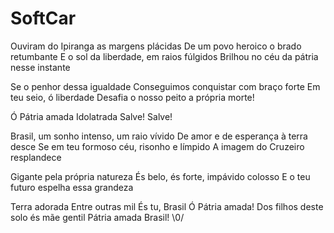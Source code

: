 # SoftCar

Ouviram do Ipiranga as margens plácidas
De um povo heroico o brado retumbante
E o sol da liberdade, em raios fúlgidos
Brilhou no céu da pátria nesse instante

Se o penhor dessa igualdade
Conseguimos conquistar com braço forte
Em teu seio, ó liberdade
Desafia o nosso peito a própria morte!

Ó Pátria amada
Idolatrada
Salve! Salve!

Brasil, um sonho intenso, um raio vívido
De amor e de esperança à terra desce
Se em teu formoso céu, risonho e límpido
A imagem do Cruzeiro resplandece

Gigante pela própria natureza
És belo, és forte, impávido colosso
E o teu futuro espelha essa grandeza

Terra adorada
Entre outras mil
És tu, Brasil
Ó Pátria amada!
Dos filhos deste solo és mãe gentil
Pátria amada
Brasil!
\0/
